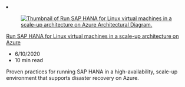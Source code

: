 <!-- This file is automatically generated by build/architectures/build_index.py. Any updates will be lost. -->

<!-- markdownlint-disable MD033 -->

<li class="grid-item item-column" data-categories="Databases Compute ">
<article class="card">
    <div class="card-header has-margin-bottom-none" aria-hidden="true">
        <figure class="image diagram has-height-175 has-overflow-hidden level">
            <a href="/azure/architecture/reference-architectures/sap/run-sap-hana-for-linux-virtual-machines"><img src="/azure/architecture/browse/thumbs/run-sap-hana-for-linux-virtual-machines.png" class="diagram" alt="Thumbnail of Run SAP HANA for Linux virtual machines in a scale-up architecture on Azure Architectural Diagram." data-linktype="relative-path"></a>
        </figure>
    </div>
    <div class="card-content">
        <a class="card-content-title has-margin-top-none" href="/azure/architecture/reference-architectures/sap/run-sap-hana-for-linux-virtual-machines">
            <p>Run SAP HANA for Linux virtual machines in a scale-up architecture on Azure</p>
        </a>
        <ul class="card-content-metadata">
            <li>6/10/2020</li>
            <li>10 min read</li>
        </ul>
        <p class="card-content-description">Proven practices for running SAP HANA in a high-availability, scale-up environment that supports disaster recovery on Azure.</p>
        <div class="bottom-to-top-fade is-hidden-mobile"></div>
    </div>
</article>
</li>
